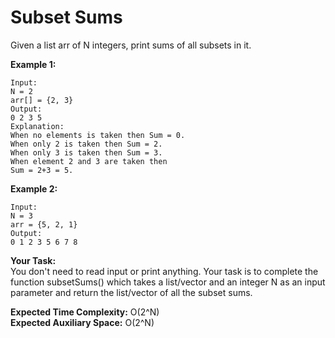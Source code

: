 # Subset Sums

Given a list arr of N integers, print sums of all subsets in it.

**Example 1:**
```
Input:
N = 2
arr[] = {2, 3}
Output:
0 2 3 5
Explanation:
When no elements is taken then Sum = 0.
When only 2 is taken then Sum = 2.
When only 3 is taken then Sum = 3.
When element 2 and 3 are taken then 
Sum = 2+3 = 5.
```
**Example 2:**
```
Input:
N = 3
arr = {5, 2, 1}
Output:
0 1 2 3 5 6 7 8
```
**Your Task:**<br>
You don't need to read input or print anything. Your task is to complete the function subsetSums() which takes a list/vector and an integer N as an input parameter and return the list/vector of all the subset sums.

**Expected Time Complexity:** O(2^N)<br>
**Expected Auxiliary Space:** O(2^N)
